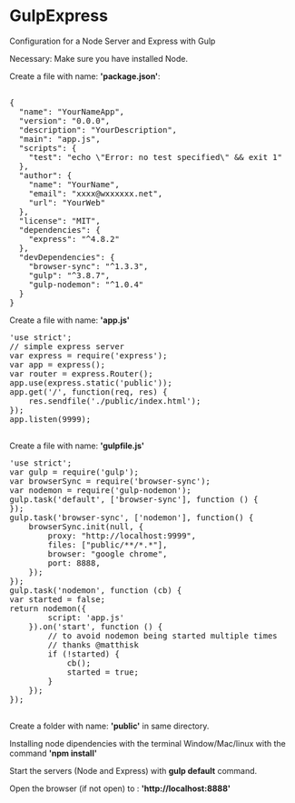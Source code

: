 # GulpExpress
Configuration for a Node Server and Express with Gulp

Necessary:
Make sure you have installed Node.

Create a file with name: <strong>'package.json'</strong>:

<pre>

{
  "name": "YourNameApp",
  "version": "0.0.0",
  "description": "YourDescription",
  "main": "app.js",
  "scripts": {
    "test": "echo \"Error: no test specified\" && exit 1"
  },
  "author": {
    "name": "YourName",
    "email": "xxxx@wxxxxxx.net",
    "url": "YourWeb"
  },
  "license": "MIT",
  "dependencies": {
    "express": "^4.8.2"
  },
  "devDependencies": {
    "browser-sync": "^1.3.3",
    "gulp": "^3.8.7",
    "gulp-nodemon": "^1.0.4"
  }
}
</pre>

Create a file with name: <strong> 'app.js'</strong>
<pre>
'use strict';
// simple express server
var express = require('express');
var app = express();
var router = express.Router();
app.use(express.static('public'));
app.get('/', function(req, res) {
    res.sendfile('./public/index.html');
});
app.listen(9999);

</pre>

Create a file with name: <strong>'gulpfile.js'</strong>
<pre>
'use strict';
var gulp = require('gulp');
var browserSync = require('browser-sync');
var nodemon = require('gulp-nodemon');
gulp.task('default', ['browser-sync'], function () {
});
gulp.task('browser-sync', ['nodemon'], function() {
	browserSync.init(null, {
		proxy: "http://localhost:9999",
        files: ["public/**/*.*"],
        browser: "google chrome",
        port: 8888,
	});
});
gulp.task('nodemon', function (cb) {
var started = false;
return nodemon({
		script: 'app.js'
	}).on('start', function () {
		// to avoid nodemon being started multiple times
		// thanks @matthisk
		if (!started) {
			cb();
			started = true; 
		} 
	});
});

</pre>

Create a folder with name: <strong>'public'</strong> in same directory.

Installing node dipendencies with the terminal Window/Mac/linux with the command <strong>'npm install'</strong>

Start the servers (Node and Express) with <strong>gulp default</strong> command.

Open the browser (if not open) to : <strong>'http://localhost:8888'</strong>






